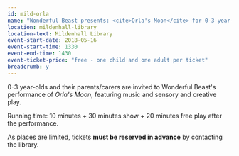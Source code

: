 ```yaml
---
id: mild-orla
name: "Wonderful Beast presents: <cite>Orla's Moon</cite> for 0-3 year-olds - afternoon performance"
location: mildenhall-library
location-text: Mildenhall Library
event-start-date: 2018-05-16
event-start-time: 1330
event-end-time: 1430
event-ticket-price: "free - one child and one adult per ticket"
breadcrumb: y
---
```


0-3 year-olds and their parents/carers are invited to Wonderful Beast's performance of <cite>Orla's Moon</cite>, featuring music and sensory and creative play.

Running time: 10 minutes + 30 minutes show + 20 minutes free play after the performance.

As places are limited, tickets **must be reserved in advance** by contacting the library.
